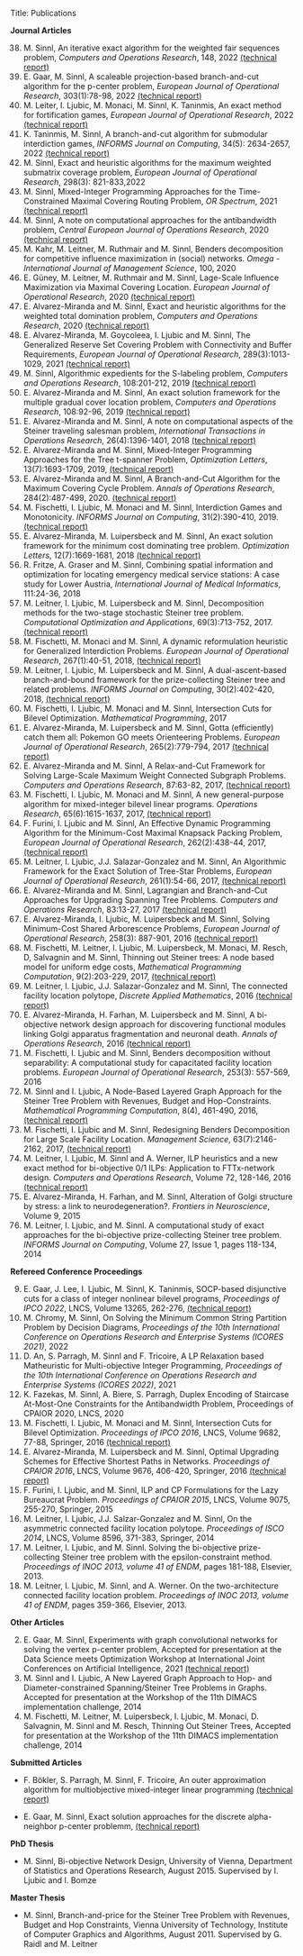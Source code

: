 Title: Publications

**Journal Articles**

38.   M. Sinnl, An iterative exact algorithm for the weighted fair sequences problem, *Computers and Operations Research*, 148, 2022 [(technical report)][35]
37.   E. Gaar, M. Sinnl, A scaleable projection-based branch-and-cut algorithm for the p-center problem, *European Journal of Operational Research*, 303(1):78-98, 2022 [(technical report)][34] 
36.  M. Leiter, I. Ljubic, M. Monaci, M. Sinnl, K. Taninmis, An exact method for fortification games, *European Journal of Operational Research*, 2022 [(technical report)][37]
35.   K. Taninmis, M. Sinnl, A branch-and-cut algorithm for submodular interdiction games, *INFORMS Journal on Computing*, 34(5): 2634-2657, 2022 [(technical report)][32]
34.   M. Sinnl, Exact and heuristic algorithms for the maximum weighted submatrix coverage problem, *European Journal of Operational Research*, 298(3): 821-833,2022 
33.   M. Sinnl, Mixed-Integer Programming Approaches for the Time-Constrained Maximal Covering Routing Problem, *OR Spectrum*, 2021 [(technical report)][28]
32.   M. Sinnl, A note on computational approaches for the antibandwidth problem, *Central European Journal of Operations Research*, 2020 [(technical report)][29]
31.   M. Kahr, M. Leitner, M. Ruthmair and M. Sinnl, Benders decomposition for competitive influence maximization in (social) networks. *Omega - International Journal of Management Science*, 100, 2020
30. E. Güney, M. Leitner, M. Ruthmair and M. Sinnl, Lage-Scale Influence Maximization via Maximal Covering Location. *European Journal of Operational Research*, 2020 [(technical report)][27]
29. E. Alvarez-Miranda and M. Sinnl, Exact and heuristic algorithms for the weighted total domination problem, *Computers and Operations Research*, 2020 [(technical report)][30]
28.  E. Alvarez-Miranda, M. Goycoleea, I. Ljubic and M. Sinnl, The Generalized Reserve Set Covering Problem with Connectivity and Buffer Requirements, *European Journal of Operational Research*, 289(3):1013-1029, 2021 [(technical report)][26]
27.  M. Sinnl, Algorithmic expedients for the S-labeling problem, *Computers and Operations Research*, 108:201-212, 2019 [(technical report)][24]
26.  E. Alvarez-Miranda and M. Sinnl, An exact solution framework for the multiple gradual cover location problem, *Computers and Operations Research*, 108:92-96, 2019 [(technical report)][25]
25.  E. Alvarez-Miranda and M. Sinnl, A note on computational aspects of the Steiner traveling salesman problem, *International Transactions in Operations Research*, 26(4):1396-1401, 2018 [(technical report)][22]
24.  E. Alvarez-Miranda and M. Sinnl, Mixed-Integer Programming Approaches for the Tree t-spanner Problem, *Optimization Letters*, 13(7):1693-1709, 2019, [(technical report)][23]
23.  E. Alvarez-Miranda and M. Sinnl, A Branch-and-Cut Algorithm for the Maximum Covering Cycle Problem. *Annals of Operations Research*, 284(2):487-499, 2020. [(technical report)][20]
22.  M. Fischetti, I. Ljubic, M. Monaci and M. Sinnl, Interdiction Games and Monotonicity. *INFORMS Journal on Computing*, 31(2):390-410, 2019. [(technical report)][10]
21.  E. Alvarez-Miranda, M. Luipersbeck and M. Sinnl, An exact solution framework for the minimum cost dominating tree problem. *Optimization Letters*, 12(7):1669-1681, 2018 [(technical report)][21] 
20.  R. Fritze, A. Graser and M. Sinnl, Combining spatial information and optimization for locating emergency medical service stations: A case study for Lower Austria, *International Journal of Medical Informatics*, 111:24-36, 2018
19.  M. Leitner, I. Ljubic, M. Luipersbeck and M. Sinnl, Decomposition methods for the two-stage stochastic Steiner tree problem. *Computational Optimization and Applications*, 69(3):713-752, 2017. [(technical report)][19]
18.  M. Fischetti, M. Monaci and M. Sinnl, A dynamic reformulation heuristic for Generalized Interdiction Problems. *European Journal of Operational Research*, 267(1):40-51, 2018, [(technical report)][15]
17.  M. Leitner, I. Ljubic, M. Luipersbeck and M. Sinnl, A dual-ascent-based branch-and-bound framework for the prize-collecting Steiner tree and related problems. *INFORMS Journal on Computing*, 30(2):402-420, 2018, [(technical report)][12]
16.  M. Fischetti, I. Ljubic, M. Monaci and M. Sinnl, Intersection Cuts for Bilevel Optimization. *Mathematical Programming*, 2017
15.  E. Alvarez-Miranda, M. Luipersbeck and M. Sinnl, Gotta (efficiently) catch them all: Pokemon GO meets Orienteering Problems. *European Journal of Operational Research*, 265(2):779-794, 2017 [(technical report)][9]
14.  E. Alvarez-Miranda and M. Sinnl, A Relax-and-Cut Framework for Solving Large-Scale Maximum Weight Connected Subgraph Problems. *Computers and Operations Research*, 87:63-82, 2017, [(technical report)][13]
13.  M. Fischetti, I. Ljubic, M. Monaci and M. Sinnl, A new general-purpose algorithm for mixed-integer bilevel linear programs. *Operations Research*, 65(6):1615-1637, 2017, [(technical report)][11]
12.  F. Furini, I. Ljubic and M. Sinnl, An Effective Dynamic Programming Algorithm for the Minimum-Cost Maximal Knapsack Packing Problem, *European Journal of Operational Research*, 262(2):438-44, 2017, [(technical report)][8]
11.  M. Leitner, I. Ljubic, J.J. Salazar-Gonzalez and M. Sinnl, An Algorithmic Framework for the Exact Solution of Tree-Star Problems, *European Journal of Operational Research*, 261(1):54-66, 2017, [(technical report)][16] 
10.  E. Alvarez-Miranda and M. Sinnl, Lagrangian and Branch-and-Cut Approaches for Upgrading Spanning Tree Problems. *Computers and Operations Research*, 83:13-27, 2017 [(technical report)][14]
9.  E. Alvarez-Miranda, I. Ljubic, M. Luipersbeck and M. Sinnl, Solving Minimum-Cost Shared Arborescence Problems, *European Journal of Operational Research*, 258(3): 887-901, 2016 [(technical report)][1] 
8.  M. Fischetti, M. Leitner, I. Ljubic, M. Luipersbeck, M. Monaci, M. Resch, D, Salvagnin and M. Sinnl, Thinning out Steiner trees: A node based model for uniform edge costs, *Mathematical Programming Computation*, 9(2):203-229, 2017, [(technical report)][17]
7.  M. Leitner, I. Ljubic, J.J. Salazar-Gonzalez and M. Sinnl, The connected facility location polytope, *Discrete Applied Mathematics*, 2016 [(technical report)][2] 
6.  E. Alvarez-Miranda, H. Farhan, M. Luipersbeck and M. Sinnl, A bi-objective network design approach for discovering functional modules linking Golgi apparatus fragmentation and neuronal death. *Annals of Operations Research*, 2016 [(technical report)][3] 
5.  M. Fischetti, I. Ljubic and M. Sinnl, Benders decomposition without separability: A computational study for capacitated facility location problems. *European Journal of Operational Research*, 253(3): 557-569, 2016
4.  M. Sinnl and I. Ljubic, A Node-Based Layered Graph Approach for the Steiner Tree Problem with Revenues, Budget and Hop-Constraints. *Mathematical Programming Computation*, 8(4), 461-490, 2016, [(technical report)][4] 
3.  M. Fischetti, I. Ljubic and M. Sinnl, Redesigning Benders Decomposition for Large Scale Facility Location. *Management Science*, 63(7):2146-2162, 2017, [(technical report)][5] 
2.  M. Leitner, I. Ljubic, M. Sinnl and A. Werner, ILP heuristics and a new exact method for bi-objective 0/1 ILPs: Application to FTTx-network design. *Computers and Operations Research*, Volume 72, 128-146, 2016 [(technical report)][6]
1.  E. Alvarez-Miranda, H. Farhan, and M. Sinnl, Alteration of Golgi structure by stress: a link to neurodegeneration?. *Frontiers in Neuroscience*, Volume 9, 2015
0.  M. Leitner, I. Ljubic, and M. Sinnl. A computational study of exact approaches for the bi-objective prize-collecting Steiner tree problem.  *INFORMS Journal on Computing*, Volume 27, Issue 1, pages 118-134, 2014

**Refereed Conference Proceedings**

9. E. Gaar, J. Lee, I. Ljubic, M. Sinnl, K. Taninmis, SOCP-based disjunctive cuts for a class of integer nonlinear bilevel programs,  *Proceedings of IPCO 2022*, LNCS, Volume 13265, 262-276, [(technical report)][36]
8. M. Chromy, M. Sinnl, On Solving the Minimum Common String Partition Problem by Decision Diagrams, *Proceedings of the 10th International Conference on Operations Research and Enterprise
Systems (ICORES 2021)*, 2022
7.  D. An, S. Parragh, M. Sinnl and F. Tricoire, A LP Relaxation based Matheuristic for Multi-objective Integer Programming, *Proceedings of the 10th International Conference on Operations Research and Enterprise
Systems (ICORES 2022)*, 2021
6.  K. Fazekas, M. Sinnl, A. Biere, S. Parragh, Duplex Encoding of Staircase At-Most-One Constraints for the Antibandwidth Problem, Proceedings of CPAIOR 2020, LNCS, 2020
5.  M. Fischetti, I. Ljubic, M. Monaci and M. Sinnl, Intersection Cuts for Bilevel Optimization. *Proceedings of IPCO 2016*, LNCS, Volume 9682, 77-88, Springer, 2016 [(technical report)][18] 
4.  E. Alvarez-Miranda, M. Luipersbeck and M. Sinnl, Optimal Upgrading Schemes for Effective Shortest Paths in Networks. *Proceedings of CPAIOR 2016*, LNCS, Volume 9676, 406-420, Springer, 2016 [(technical report)][7] 
3.  F. Furini, I. Ljubic, and M. Sinnl, ILP and CP Formulations for the Lazy Bureaucrat Problem. *Proceedings of CPAIOR 2015*, LNCS, Volume 9075, 255-270, Springer, 2015
2.  M. Leitner, I. Ljubic, J.J. Salzar-Gonzalez and M. Sinnl, On the asymmetric connected facility location polytope. *Proceedings of ISCO 2014*, LNCS, Volume 8596, 371-383, Springer, 2014
1.  M. Leitner, I. Ljubic, and M. Sinnl. Solving the bi-objective prize-collecting Steiner tree problem with the epsilon-constraint method. *Proceedings of INOC 2013, volume 41 of ENDM*, pages 181-188, Elsevier, 2013.
0.  M. Leitner, I. Ljubic, M. Sinnl, and A. Werner. On the two-architecture connected facility location problem. *Proceedings of INOC 2013, volume 41 of ENDM*, pages 359-366, Elsevier, 2013.

**Other Articles**

2.  E. Gaar, M. Sinnl, Experiments with graph convolutional networks for solving the vertex p-center problem,  Accepted for presentation at the Data Science meets Optimization Workshop at International Joint Conferences on Artificial Intelligence, 2021 [(technical report)][31] 
1.  M. Sinnl and I. Ljubic, A New Layered Graph Approach to Hop- and Diameter-constrained Spanning/Steiner Tree Problems in Graphs. Accepted for presentation at the Workshop of the 11th DIMACS implementation challenge, 2014
0.  M. Fischetti, M. Leitner, M. Luipersbeck, I. Ljubic, M. Monaci, D. Salvagnin, M. Sinnl and M. Resch, Thinning Out Steiner Trees, Accepted for presentation at the Workshop of the 11th DIMACS implementation challenge, 2014

**Submitted Articles**

* F. Bökler, S. Parragh, M. Sinnl, F. Tricoire, An outer approximation algorithm for multiobjective mixed-integer linear programming [(technical report)][33] 

*  E. Gaar, M. Sinnl, Exact solution approaches for the discrete alpha-neighbor p-center problemm, [(technical report)][38]
 
**PhD Thesis**

*  M. Sinnl, Bi-objective Network Design, University of Vienna, Department of Statistics and Operations Research, August 2015. Supervised by I. Ljubic and I. Bomze

**Master Thesis**

*  M. Sinnl, Branch-and-price for the Steiner Tree Problem with Revenues, Budget and Hop Constraints, Vienna University of Technology, Institute of Computer Graphics and Algorithms, August 2011. Supervised by G. Raidl and M. Leitner

[1]: ../pdfs/MKLSTP-main.pdf 
[2]: ../pdfs/CFLP-theory-techreport.pdf
[3]: ../pdfs/neuro-techreport.pdf
[4]: ../pdfs/STPRBH-techreport.pdf
[5]: ../pdfs/thinning_out_facilities.pdf
[6]: ../pdfs/biobjkarch-techreport.pdf
[7]: ../pdfs/USP.pdf
[8]: ../pdfs/MCMKP-techreport.pdf
[9]: ../pdfs/pokepaper-techreport.pdf
[10]: ../pdfs/independentSystems-techreport.pdf
[11]: ../pdfs/secondbilevel-techreport.pdf
[12]: ../pdfs/da-TR.pdf
[13]: ../pdfs/LMWCS-techreport.pdf
[14]: ../pdfs/UMST-techreport.pdf
[15]: ../pdfs/biheur-techreport.pdf
[16]: ../pdfs/thinning-final-techreport.pdf
[17]: ../pdfs/ymodel_techreport.pdf
[18]: ../pdfs/IPCO_techreport.pdf
[19]: ../pdfs/sstp.pdf
[20]: ../pdfs/mccp-techreport.pdf
[21]: ../pdfs/domtree-techreport.pdf
[22]: ../pdfs/stsp-techreport.pdf
[23]: ../pdfs/tspan-techreport.pdf
[24]: ../pdfs/slabel-techreport.pdf
[25]: ../pdfs/MGCover-techreport.pdf
[26]: ../pdfs/grsccb-techreport.pdf
[27]: ../pdfs/imp-techreport.pdf
[28]: ../pdfs/tcmcrp-techreport.pdf
[29]: ../pdfs/abp-techreport.pdf
[30]: ../pdfs/WTDP-techreport.pdf
[31]: https://arxiv.org/pdf/2106.00357.pdf
[32]: https://arxiv.org/abs/2103.15788
[33]: https://arxiv.org/abs/2103.16647
[34]: https://arxiv.org/pdf/2108.07045.pdf
[35]: https://arxiv.org/pdf/2108.03024.pdf
[36]: https://arxiv.org/pdf/2110.05168.pdf
[37]: https://arxiv.org/abs/2111.13400
[38]: https://arxiv.org/pdf/2211.12908.pdf
